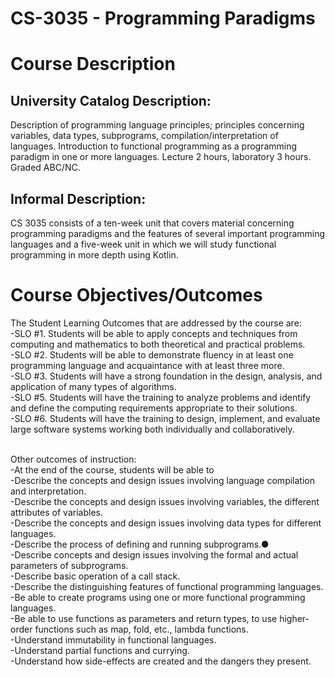 # CS-3035 - Programming Paradigms

<h1>Course Description</h1>
<h2>University Catalog Description:</h2>
<p>Description of programming language principles; principles concerning variables, data types, subprograms, compilation/interpretation of languages. Introduction to functional programming as a programming paradigm in one or more languages. Lecture 2 hours, laboratory 3 hours.
Graded ABC/NC.</p>
<h2>Informal Description:</h2>
<p>CS 3035 consists of a ten-week unit that covers material concerning programming paradigms and the features of several important programming languages and a five-week unit in which we will study functional programming in more depth using Kotlin.</p>
<h1>Course Objectives/Outcomes</h1>
<p>The Student Learning Outcomes that are addressed by the course are: <br>-SLO #1. Students will be able to apply concepts and techniques from computing and
mathematics to both theoretical and practical problems.
<br>-SLO #2. Students will be able to demonstrate fluency in at least one programming language and acquaintance with at least three more.
<br>-SLO #3. Students will have a strong foundation in the design, analysis, and application of
many types of algorithms.
<br>-SLO #5. Students will have the training to analyze problems and identify and define the
computing requirements appropriate to their solutions.
<br>-SLO #6. Students will have the training to design, implement, and evaluate large software systems working both individually and collaboratively.
  
<br>Other outcomes of instruction: 
<br>-At the end of the course, students will be able to
<br>-Describe the concepts and design issues involving language compilation and interpretation.
<br>-Describe the concepts and design issues involving variables, the different attributes of variables.
<br>-Describe the concepts and design issues involving data types for different languages.
<br>-Describe the process of defining and running subprograms.●
<br>-Describe concepts and design issues involving the formal and actual parameters of
subprograms.
<br>-Describe basic operation of a call stack.
<br>-Describe the distinguishing features of functional programming languages.
<br>-Be able to create programs using one or more functional programming languages.
<br>-Be able to use functions as parameters and return types, to use higher-order functions such as map, fold, etc., lambda functions.
<br>-Understand immutability in functional languages.
<br>-Understand partial functions and currying.
<br>-Understand how side-effects are created and the dangers they present.</p>
